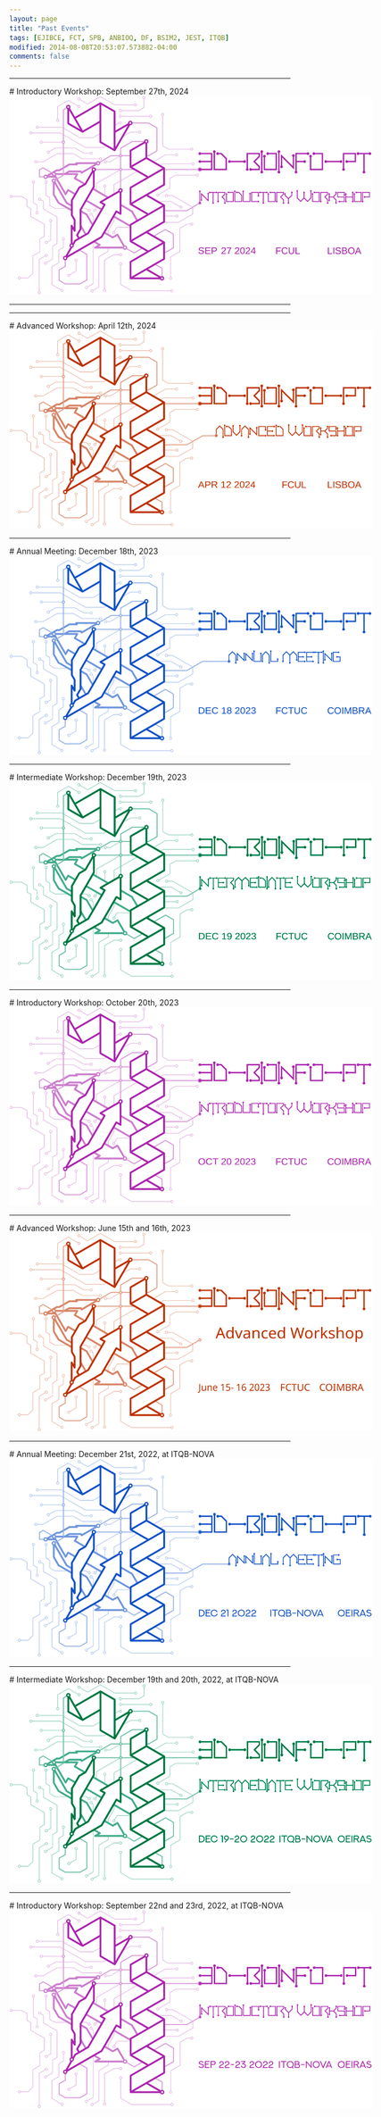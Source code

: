 ```yaml
---
layout: page
title: "Past Events"
tags: [EJIBCE, FCT, SPB, ANBIOQ, DF, BSIM2, JEST, ITQB]
modified: 2014-08-08T20:53:07.573882-04:00
comments: false
---
```


<link rel="stylesheet" href="/events/svgs.css">

<hr>
# Introductory Workshop: September 27th, 2024

<a href="/workshops/workshop_09_2024" title="Click for more information!!">
<img alt="Qries" title="More information soon!" class="workshop" src="/images/workshop2-2024.svg" style="max-width: 650px; filter: invert(100%) sepia(100%) saturate(300%) hue-rotate(70deg) invert(100%)">
</a>

<hr>

<hr>
# Advanced Workshop: April 12th, 2024

<a href="/workshops/workshop_04_2024" title="Click for more information!">
<img alt="Qries" title="More information soon!" class="workshop" src="/images/workshop1-2024.svg" style="max-width: 650px; filter: invert(100%) sepia(100%) saturate(300%) hue-rotate(150deg) invert(100%);">
</a>

<hr>
# Annual Meeting: December 18th, 2023

<a href="/annual_meeting/annual_meeting_12_2023" title="Click for more information!">
<img alt="Qries" src="/images/meeting-2023.svg" class="workshop" style="max-width: 650px; filter: invert(100%) sepia(100%) 
saturate(300%) hue-rotate(0deg) invert(100%);">
</a>

<hr>
# Intermediate Workshop: December 19th, 2023

<a href="/workshops/workshop_12_2023" title="Click for more information!">
<img alt="Qries" src="/images/workshop3-2023.svg" class="workshop" style="max-width: 650px; filter: invert(100%) sepia(100%) 
saturate(300%) hue-rotate(290deg) invert(100%);">
</a>

<hr>
# Introductory Workshop: October 20th, 2023

<a href="/workshops/workshop_10_2023" title="Click for more information!">
<img alt="Qries" src="/images/workshop2-2023.svg" class="workshop" style="max-width: 650px; filter: invert(100%) sepia(100%) 
saturate(300%) hue-rotate(70deg) invert(100%);">
</a>

<hr>
# Advanced Workshop: June 15th and 16th, 2023

<a href="/workshops/workshop_06_2023" title="Click for more information!">
<img alt="Qries" title="More information soon!" class="workshop" src="/images/workshop1-2023.svg" style="max-width: 650px; filter: invert(100%) sepia(100%) saturate(300%) hue-rotate(150deg) invert(100%);">
</a>

<hr>
# <a name="#meeting"></a>Annual Meeting: December 21st, 2022, at ITQB-NOVA

<a href="/annual_meeting/annual_meeting_12_2022" title="Click for more information!">
<img alt="Qries" title="More information soon!" src="/images/meeting-2022.svg" style="max-width: 650px; filter: invert(100%) sepia(100%) saturate(300%) hue-rotate(0deg) invert(100%);">
</a>

<hr>
# <a name="#ws2"></a>Intermediate Workshop: December 19th and 20th, 2022, at ITQB-NOVA

<a href="/workshops/workshop_12_2022" title="Click for more information!">
<img alt="Qries" src="/images/workshop2-2022.svg" class="workshop" style="max-width: 650px; filter: invert(100%) sepia(100%) saturate(300%) hue-rotate(290deg) invert(100%);">
</a>

<hr>
# Introductory Workshop: September 22nd and 23rd, 2022, at ITQB-NOVA

<a href="/workshops/workshop_9_2022" title="Click for more information!">
<img alt="Qries" src="/images/workshop1-2022.svg" class="workshop" style="max-width: 650px; filter: invert(100%) sepia(100%) saturate(300%) hue-rotate(70deg) invert(100%);">
</a>
